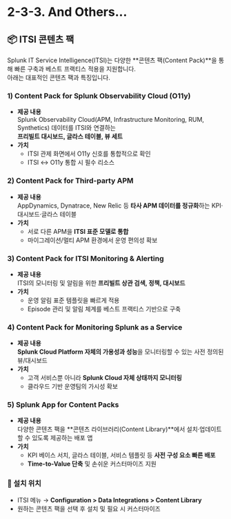 # 2-3-3. And Others...

## 📦 ITSI 콘텐츠 팩

Splunk IT Service Intelligence(ITSI)는 다양한 **콘텐츠 팩(Content Pack)**을 통해 빠른 구축과 베스트 프랙티스 적용을 지원합니다.  
아래는 대표적인 콘텐츠 팩과 특징입니다.

### 1) Content Pack for Splunk Observability Cloud (O11y)

- **제공 내용**  
  Splunk Observability Cloud(APM, Infrastructure Monitoring, RUM, Synthetics) 데이터를 ITSI와 연결하는  
  **프리빌트 대시보드, 글라스 테이블, 뷰 세트**
- **가치**
  - ITSI 관제 화면에서 O11y 신호를 통합적으로 확인
  - ITSI ↔ O11y 통합 시 필수 리소스

### 2) Content Pack for Third-party APM

- **제공 내용**  
  AppDynamics, Dynatrace, New Relic 등 **타사 APM 데이터를 정규화**하는 KPI·대시보드·글라스 테이블
- **가치**
  - 서로 다른 APM을 **ITSI 표준 모델로 통합**
  - 마이그레이션/멀티 APM 환경에서 운영 편의성 확보

### 3) Content Pack for ITSI Monitoring & Alerting

- **제공 내용**  
  ITSI의 모니터링 및 알림을 위한 **프리빌트 상관 검색, 정책, 대시보드**
- **가치**
  - 운영 알림 표준 템플릿을 빠르게 적용
  - Episode 관리 및 알림 체계를 베스트 프랙티스 기반으로 구축

### 4) Content Pack for Monitoring Splunk as a Service

- **제공 내용**  
  **Splunk Cloud Platform 자체의 가용성과 성능**을 모니터링할 수 있는 사전 정의된 뷰/대시보드
- **가치**
  - 고객 서비스뿐 아니라 **Splunk Cloud 자체 상태까지 모니터링**
  - 클라우드 기반 운영팀의 가시성 확보

### 5) Splunk App for Content Packs

- **제공 내용**  
  다양한 콘텐츠 팩을 **콘텐츠 라이브러리(Content Library)**에서 설치·업데이트할 수 있도록 제공하는 배포 앱
- **가치**
  - KPI 베이스 서치, 글라스 테이블, 서비스 템플릿 등 **사전 구성 요소 빠른 배포**
  - **Time-to-Value 단축** 및 손쉬운 커스터마이즈 지원

### 📍 설치 위치

- ITSI 메뉴 → **Configuration > Data Integrations > Content Library**
- 원하는 콘텐츠 팩을 선택 후 설치 및 필요 시 커스터마이즈
